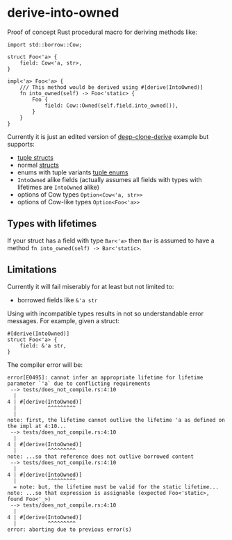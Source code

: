 # derive-into-owned

Proof of concept Rust procedural macro for deriving methods like:

```
import std::borrow::Cow;

struct Foo<'a> {
	field: Cow<'a, str>,
}

impl<'a> Foo<'a> {
	/// This method would be derived using #[derive(IntoOwned)]
	fn into_owned(self) -> Foo<'static> {
		Foo {
			field: Cow::Owned(self.field.into_owned()),
		}
	}
}
```

Currently it is just an edited version of [deep-clone-derive](https://github.com/asajeffrey/deep-clone/blob/master/deep-clone-derive/lib.rs) example but supports:

 * [tuple structs](./blob/master/tests/tuple_struct.rs)
 * normal [structs](./blob/master/tests/struct.rs)
 * enums with tuple variants [tuple enums](./blob/master/tests/simple_enum.rs)
 * `IntoOwned` alike fields (actually assumes all fields with types with lifetimes are `IntoOwned` alike)
 * options of Cow types `Option<Cow<'a, str>>`
 * options of Cow-like types `Option<Foo<'a>>`

## Types with lifetimes

If your struct has a field with type `Bar<'a>` then `Bar` is assumed to have a method `fn into_owned(self) -> Bar<'static>`.

## Limitations

Currently it will fail miserably for at least but not limited to:

 * borrowed fields like `&'a str`

Using with incompatible types results in not so understandable error messages. For example, given a struct:

```
#[derive(IntoOwned)]
struct Foo<'a> {
	field: &'a str,
}
```

The compiler error will be:

```
error[E0495]: cannot infer an appropriate lifetime for lifetime parameter `'a` due to conflicting requirements
 --> tests/does_not_compile.rs:4:10
  |
4 | #[derive(IntoOwned)]
  |          ^^^^^^^^^
  |
note: first, the lifetime cannot outlive the lifetime 'a as defined on the impl at 4:10...
 --> tests/does_not_compile.rs:4:10
  |
4 | #[derive(IntoOwned)]
  |          ^^^^^^^^^
note: ...so that reference does not outlive borrowed content
 --> tests/does_not_compile.rs:4:10
  |
4 | #[derive(IntoOwned)]
  |          ^^^^^^^^^
  = note: but, the lifetime must be valid for the static lifetime...
note: ...so that expression is assignable (expected Foo<'static>, found Foo<'_>)
 --> tests/does_not_compile.rs:4:10
  |
4 | #[derive(IntoOwned)]
  |          ^^^^^^^^^
error: aborting due to previous error(s)
```
